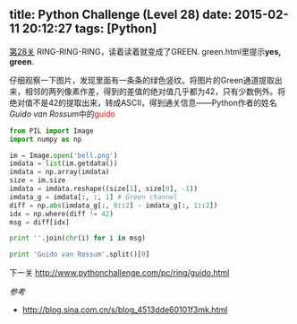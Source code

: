 title: Python Challenge (Level 28)
date: 2015-02-11 20:12:27
tags: [Python]
---

[第28关](http://www.pythonchallenge.com/pc/ring/bell.html)
RING-RING-RING，读着读着就变成了GREEN. green.html里提示**yes, green**.

仔细观察一下图片，发现里面有一条条的绿色竖纹。将图片的Green通道提取出来，相邻的两列像素作差，得到的差值的绝对值几乎都为42，只有少数例外。将绝对值不是42的提取出来，转成ASCII，得到通关信息——Python作者的姓名*Guido van Rossum*中的<font color="red">guido</font>

<!-- more -->

``` Python
from PIL import Image
import numpy as np

im = Image.open('bell.png')
imdata = list(im.getdata())
imdata = np.array(imdata)
size = im.size
imdata = imdata.reshape((size[1], size[0], -1))
imdata_g = imdata[:, :, 1] # Green channel
diff = np.abs(imdata_g[:, 0::2] - imdata_g[:, 1::2])
idx = np.where(diff != 42)
msg = diff[idx]

print ''.join(chr(i) for i in msg)

print 'Guido van Rossum'.split()[0]
```

下一关 http://www.pythonchallenge.com/pc/ring/guido.html

*参考*
- http://blog.sina.com.cn/s/blog_4513dde60101f3mk.html
